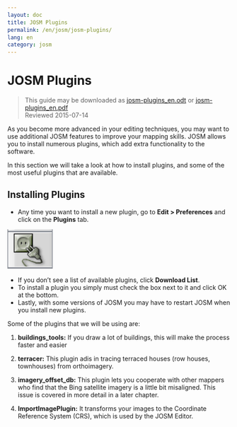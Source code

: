```yaml
---
layout: doc
title: JOSM Plugins
permalink: /en/josm/josm-plugins/
lang: en
category: josm
---
```


JOSM Plugins
============

> This guide may be downloaded as [josm-plugins_en.odt](/files/josm-plugins_en.odt) or [josm-plugins_en.pdf](/files/josm-plugins_en.pdf)  
> Reviewed 2015-07-14  

As you become more advanced in your editing techniques, you may want to
use additional JOSM features to improve your
mapping skills. JOSM allows you to install numerous plugins, which add
extra functionality to the software.

In this section we will take a look at how to install plugins,
and some of the most useful plugins that are available.

Installing Plugins
-------------------
-   Any time you want to install a new plugin, go to **Edit \> Preferences**
    and click on the **Plugins** tab.

![Plugins][]

-   If you don’t see a list of available plugins, click **Download List**.
-   To install a plugin you simply must check the box next to it
    and click OK at the bottom.
-   Lastly, with some versions of JOSM you may have to restart JOSM when you install new plugins.

Some of the plugins that we will be using are:

1.  **buildings_tools:** If you draw a lot of buildings, this will make the process faster and easier

2.  **terracer:** This plugin adis in tracing terraced houses (row houses, townhouses) from orthoimagery.

2.  **imagery_offset_db:**
    This plugin lets you cooperate with other mappers who find that the Bing
    satellite imagery is a little bit misaligned. This issue is covered in more
    detail in a later chapter.

3. 	**ImportImagePlugin:** It transforms your images to the Coordinate Reference System (CRS), which is used by the JOSM Editor.

<!-- The remainder of this section needs to be edited, and/or moved to other sections,
    commenting it out for now


- [Mirrored Download]({{site.baseurl}}/en/beginner/josm-plugins/#mirrored-download) (allows you to download more OSM data)
- [Direct Upload]({{site.baseurl}}/en/beginner/josm-plugins/#direct-upload) (allow you to upload GPS tracks)
- [Editgpx]({{site.baseurl}}/en/beginner/josm-plugins/#edit-gpx) (allows you to edit GPX files)
- [Print]({{site.baseurl}}/en/beginner/josm-plugins/#print)

We also recommend downloading these plug-ins, which are covered in other
chapters:

- FieldPapers
- Buildings\_tool
- Utilsplugin2

![Restart JOSM][]

Try clicking “Restart JOSM” and watch the software reload on its own.

Mirrored Download
-----------------

![Mirrored Download][]

__Mirrored Download__ will make downloading OSM
data for editing faster. Instead of getting the data from the central
OSM server, it allows us to get it from a “mirror,” which is an exact
replica of the data but in a location that is faster to access it.

Once the plugin is installed (and you have restarted JOSM), you will see
another new entry on the File Menu, “Download from OSM mirror...”

![Download from OSM Mirror][]

Downloading data is exactly the same process you learned before, but it
can be much faster!

Direct Upload
-------------

![Direct Upload][]

__DirectUpload__ uploads GPX tracks directly to OSM
through JOSM (more information is available in the **Appendix**). Once
the plug-in is installed (and you have restarted JOSM), you will see
anew “Upload traces” item under the “Tools” Menu.

![Upload Traces Item][]

When you click on the “Upload Traces” button this window will pop up:

![Upload Traces Window][]

Put keywords (seperated by commas without spaces) that relate to your
GPS trace in the "Tags (comma delimited)" box. For example,
"Country,region,city,neighborhood,road name". Next, provide a
description of your tags. A drop-down list will allow you to reuse
former tags and descriptions. Lastly, choose what type of visibility you
would like your track to have. There are four levels from private to
identifiable (all explained below in the [Appendix]{{site.baseurl}}/learnosm/en/).

Click on Upload Trace. If you are not connected to your OSM account, you
will have to do it now.

Once successfully uploaded, the Text area will display an "OK" status
and the “Upload Trace” button will not be clickable. More information
about this plug-in and GPS uploads is available in the [Appendix]({{site.baseurl}}/learnosm/en/).

Edit gpx
--------

![Edit Gpx][]

**EditGpx** allows you to prepare recorded GPX tracks
before uploading them to OSM. Often tracks have parts that you would
like to remove. Therefore, this plug-in delete points of tracks in a
speedy manner and creates anonymity for timestamps of a track.

Once the plug-in is installed (and you have restarted JOSM), you will
see this new tool in the tool bar on the left.

![Edit Gpx Tool Icon][]

1. Open a GPX file in JOSM!

![Open GPX File][]

2. Press the new button in the left menu bar 

![Edit Gpx Tool Icon][]

and the GPX data will be imported to a new EditGpx layer. Every
node of the track will be highlighted in yellow.

![GPX Nodes All][]

3. Now mark the points (by clicking) or areas (by drawing a rectangle on
their extent) that you would like to delete. The yellow highlighting
should disappear.

![GPX Nodes Selected][]

4. Right click on the layer name and choose \<\<Convert to GPX layer\>\> in
the \<\<Context\>\> menu.

5. Now you can save the normal GPX layer as a file or upload the data to
OSM (eg by using the
plugin [DirectUpload](http://josm.openstreetmap.de/wiki/Plugins)).

Print
-----

![Print Plugin][]

If you want a quick an easy way to print a map while you are editing in
JOSM, install the __print plugin__. Although you won’t be able to
do anything stylistic with your printout, this is a good way for a quick
and easy print. Once the plugin is installed, a new item will be
available on the File menu called “Print...”

![Print Menu Item][]

Clicking this will open the Print Dialog, which looks like this:

![Print Dialog][]

Here you can change your printer settings. If you don’t see anything on
the page, check the box next to “Map Preview” on the right. Zoom in or
out on the map by changing the number in the “Scale” box. Increase the
resolution by changing the number next to “ppi”. When you have finished
editing the settings, click “Print.”

Summary
-------

These are some useful plugins that are available for JOSM. Feel free to
continue exploring the many other plugins. As you have already seen, the
Preferences menu has a short description of each plugin, and you can
open a web page with more information by clicking on the “More info...”
link next to each.

![More Info Link][]

Good luck!

Appendix
--------

DirectUpload Details
--------------------

![Direct Upload Plugin][]

Adding your GPS tracks and waypoints to the OSM Server is useful for
many reasons.
__(If you do not want your GPX points to be seen by anyone else you do not have to read this section.  You can simply display your GPX files from JOSM, and therefore store them locally).
First of all, GPS tracks are the most useful way of collecting and
georeferencing objects in OSM. See [Aerial Imagery](/en/josm/aerial-imagery/)
GPS units have greater accuracy than satellite imagery and therefore are
a useful tool for checking how offset imagery may be. Using many GPS
tracks (the greater the number of tracks the greater the ability to
determine geolocation accuracy) allows you to determine if background
imagery may be misaligned.

Uploading tracks to the server permits greater sharing of information.
It allows people who do not have access to the field, simply because
they do not live in that area or they do not have access to a GPS
devices, to help with digitizing. There are two ways to upload your
traces: 1) JOSM Plugin or 2) on the main OSM website.

> Note: GPS waypoints cannot be uploaded to the OSM database directly.
> However, they can be converted to tracks and then be uploaded temporarily,
> for example, so they can be displayed as background objects in Potlatch.

After you have opened your GPX file in JOSM and clicked Go to
"Tools" and click "Upload traces". Describe the GPX file,
write some tags, and visibility. For visibility, you can choose whether
private, trackable, public or identifable.

1.  **Identifiable**: Your trace will be shown publicly in Your
    GPS**traces and in the public GPS traces list. Other users can
    download the raw trace and connect it with your username. Timestamps
    of the tracks points will also be available through the public GPS
    API.

2.  **Public**: Your trace will be shown publicly in Your GPS**traces
    and in the public GPS traces list. Other users are still able to
    download the raw trace from the public trace list and any timestamps
    contained within. However, data shown in the API does not reference
    your trace page, nor are the timestamps available, though the points
    are chronically ordered.

1.  **Trackable**: The trace will **not** show up in any public
    listings, but the trackpoints will still be available through the
    public GPS API **with timestamps**. Other users will be able
    to download the trackpoints but these will not be associated with
    you.

2.  **Private**: The trace will **not** show up in any public
    listings. Trackpoints will be available in timeline order through
    the public GPS API **without timestamps**.

![DirectUpload Traces Options][]

Uploading GPS Traces Online
---------------------------

1. Go
to [http://www.openstreetmap.org/](http://www.openstreetmap.org/) and log in.

2. Select "GPS Traces" found on the left banner.

![Left Banner][]

3. Select
[upload a trace](http://www.openstreetmap.org/trace/create).
Here, you can also  **See just your traces** to review previous GPS tracks.  

4. Find your file in "Choose File". Label it in the Description
box, give it some Tags, and chose what type of Visibility it will have.
If you have many .gpx files you can compress them into a zip archive and
upload it. It will be treated as one large gpx file and only one entry
on the trace list will be created. 

![Online Upload Traces Options][]

5. Click *Upload*.

  The file will be uploaded to the OSM server, where it will join the
queue of files waiting to be inserted into the database.

[Plug Icon]: /images/josm/josm-plugins_image00_plug-icon.png
[Restart JOSM]: /images/josm/josm-plugins_image01_restart-josm.png
[Mirrored Download]: /images/josm/josm-plugins_image02_mirrored_download.png
[Download from OSM Mirror]: /images/josm/josm-plugins_image03_download-from-osm-mirror.png
[Direct Upload]: /images/josm/josm-plugins_image04_direct-upload.png
[Upload Traces Item]: /images/josm/josm-plugins_image05_upload-traces-item.png
[Upload Traces Window]: /images/josm/josm-plugins_image06_upload-traces-window.png
[Edit Gpx]: /images/josm/josm-plugins_image07_edit-gpx.png
[Edit Gpx Tool Icon]: /images/josm/josm-plugins_image08_edit-gpx-tool-icon.png 
[Open GPX File]: /images/josm/josm-plugins_image09_open-gpx-file.png
[GPX Nodes All]: /images/josm/josm-plugins_image10_gpx-nodes-all.png
[GPX Nodes Selected]: /images/josm/josm-plugins_image11_gpx-nodes-selected.png
[Print Plugin]: /images/josm/josm-plugins_image12_print-plugin.png
[Print Menu Item]: /images/josm/josm-plugins_image13_print-menu.png
[Print Dialog]: /images/josm/josm-plugins_image14_print-dialog.png
[More Info Link]: /images/josm/josm-plugins_image15_more-info-link.png
[Direct Upload Plugin]: /images/josm/josm-plugins_image16_direct-upload-plugin.png
[DirectUpload Traces Options]: /images/josm/josm-plugins_image17_directupload-traces.png
[Left Banner]: /images/josm/josm-plugins_image18_left-banner.png
[Online Upload Traces Options]: /images/josm/josm-plugins_image19_online-upload-traces.png

-->


[Plugins]: /images/josm/josm-plugins_image00_plug-icon.png

